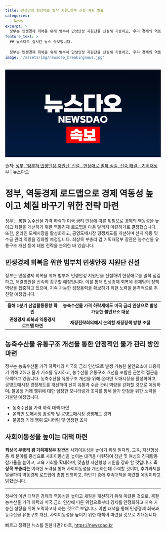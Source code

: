 ```yaml
---
title: 민생안정 현장애로 밀착 지원…정부 신설 계획 발표
categories:
  - News
excerpt: >
  정부는 민생경제 회복을 위해 범부처 민생안정 지원단을 신설해 가동하고, 우리 경제의 역동성을 높이고 체질 개…
feature_text: >
  ## 뉴스다오 실시간 뉴스 속보입니다.

  정부는 민생경제 회복을 위해 범부처 민생안정 지원단을 신설해 가동하고, 우리 경제의 역동성을 높이고 체질 개…
image: '/assets/img/newsdao_breakingnews.jpg'
---
```


![뉴스다오 속보](/assets/img/newsdao_breakingnews.jpg)

<p>출처: <a href="https://newsdao.kr/3714" rel="dofollow">정부, ‘범부처 민생안정 지원단’ 신설…현장애로 밀착 점검, 신속 해결  - 기획재정부</a> | 뉴스다오</p>

<h1>정부, 역동경제 로드맵으로 경제 역동성 높이고 체질 바꾸기 위한 전략 마련</h1>
<p data-ke-size="size16">정부는 봄철 농수산물 가격 하락과 미국 금리 인상에 따른 위험으로 경제의 역동성을 높이고 체질을 개선하기 위한 역동경제 로드맵을 다음 달까지 마련하기로 결정했습니다. 또한, 온라인 도매시장을 활성화하고, 공영도매시장 경쟁제도를 개선하며 산지 유통 및 수급 관리 역량을 강화할 예정입니다. 최상목 부총리 겸 기획재정부 장관은 농수산물 유통구조 개선 등에 대한 전략을 논의한 바 있습니다.</p>
<h2 data-ke-size="size24">민생경제 회복을 위한 범부처 민생안정 지원단 신설</h2>
<p data-ke-size="size16">정부는 민생경제 회복을 위해 범부처 민생안정 지원단을 신설하여 현장애로를 밀착 점검하고, 해결방안을 신속히 강구할 예정입니다. 이를 통해 민생경제 회복에 경제팀의 정책역량을 집중하고 있으며, 지속 가능한 성장동력을 확보하기 위한 노력을 본격적으로 추진할 예정입니다.</p>

<table>
    <tr>
        <td style="text-align: center; height: 17px;"><b>올해 1분기 산업활동동향 확인</b></td>
        <td style="text-align: center; height: 17px;"><b>농축수산물 가격 하락세에도 미국 금리 인상으로 발생 가능한 불안요소 대응</b></td>
    </tr>
    <tr>
        <td style="text-align: center; height: 17px;"><b>민생경제 회복과 역동경제 로드맵 마련</b></td>
        <td style="text-align: center; height: 17px;"><b>재정전략회의에서 논의할 재정정책 방향 조절</b></td>
    </tr>
</table>

<h2 data-ke-size="size24">농축수산물 유통구조 개선을 통한 안정적인 물가 관리 방안 마련</h2>
<p data-ke-size="size16">정부는 농축수산물 가격 하락세와 미국의 금리 인상으로 발생 가능한 불안요소에 대응하기 위해 2%대 물가 기조를 유지하고, 농수산물 유통구조 개선을 포함한 근본적 접근을 모색하고 있습니다. 농축수산물 유통구조 개선을 위해 온라인 도매시장을 활성화하고, 공영도매시장 경쟁제도를 개선하여 산지 유통과 수급 관리 역량을 강화할 것으로 예정하며, 불공정 거래 행위에 대한 엄정한 모니터링과 조치를 통해 물가 안정을 위한 노력을 기울일 예정입니다.</p>

<ul>
    <li>농축수산물 가격 하락 대책 마련</li>
    <li>온라인 도매시장 활성화 및 공영도매시장 경쟁제도 강화</li>
    <li>불공정 거래 행위 모니터링 및 엄정한 조치</li>
</ul>

<h2 data-ke-size="size24">사회이동성을 높이는 대책 마련</h2>
<p data-ke-size="size16"><b>최상목 부총리 겸 기획재정부 장관은</b> 사회이동성을 높이기 위해 일자리, 교육, 자산형성 등 세 분야를 중심으로 사회이동성을 높이는 대책을 마련하여 청년 및 여성의 경제활동 참가율을 높이고, 교육 기회를 확대하며, 맞춤형 자산형성 지원을 강화 할 것입니다. <b>최상목 부총리는</b> 이러한 노력을 통해 사회이동성을 개선하는데 주력할 것이며, 추가과제를 발굴하여 역동경제 로드맵에 종합 반영하고, 하반기 중에 후속대책을 마련할 예정이라고 밝혔습니다.</p>

<hr>

<p data-ke-size="size16">정부의 이번 대책은 경제의 역동성을 높이고 체질을 개선하기 위해 마련된 것으로, 봄철 농수산물 가격 하락과 미국 금리 인상에 따른 위험으로부터 경제를 안정화하고 지속 가능한 성장을 위해 노력하고자 하는 것으로 보입니다. 이번 대책을 통해 민생경제 회복과 농수산물 유통구조 개선, 사회이동성을 높이기 위한 대책이 마련될 것으로 기대됩니다.</p> 

빠르고 정확한 뉴스를 원한다면? 바로, <a href="https://newsdao.kr" rel="dofollow">https://newsdao.kr</a>


